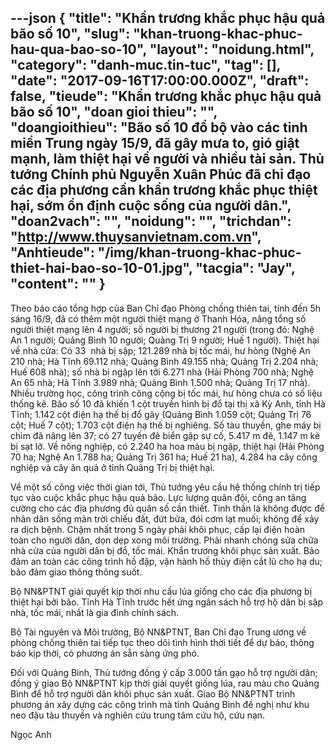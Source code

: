 ---json
{
    "title": "Khẩn trương khắc phục hậu quả bão số 10",
    "slug": "khan-truong-khac-phuc-hau-qua-bao-so-10",
    "layout": "noidung.html",
    "category": "danh-muc.tin-tuc",
    "tag": [],
    "date": "2017-09-16T17:00:00.000Z",
    "draft": false,
    "tieude": "Khẩn trương khắc phục hậu quả bão số 10",
    "doan gioi thieu": "",
    "doangioithieu": "Bão số 10 đổ bộ vào các tỉnh miền Trung ngày 15/9, đã gây mưa to, gió giật mạnh, làm thiệt hại về người và nhiều tài sản. Thủ tướng Chính phủ Nguyễn Xuân Phúc đã chỉ đạo các địa phương cần khẩn trương khắc phục thiệt hại, sớm ổn định cuộc sống của người dân.",
    "doan2vach": "",
    "noidung": "",
    "trichdan": "http://www.thuysanvietnam.com.vn",
    "Anhtieude": "/img/khan-truong-khac-phuc-thiet-hai-bao-so-10-01.jpg",
    "tacgia": "Jay",
    "__content__": ""
}
---
<p><span style="font-size:14px">Theo b&aacute;o c&aacute;o tổng hợp của Ban Chỉ đạo Ph&ograve;ng chống thi&ecirc;n tai, t&iacute;nh đến 5h s&aacute;ng&nbsp;16/9, đ&atilde; c&oacute; th&ecirc;m một người thiệt mạng ở Thanh H&oacute;a, n&acirc;ng tổng số người thiệt mạng l&ecirc;n 4 người; số người bị thương 21 người (trong đ&oacute;: Nghệ An 1 người; Quảng B&igrave;nh&nbsp;10 người; Quảng Trị 9 người; Huế 1 người). Thiệt hại về nh&agrave; cửa: C&oacute; 33 &nbsp;nh&agrave; bị sập; 121.289 nh&agrave; bị tốc m&aacute;i, hư hỏng&nbsp;(Nghệ An 210 nh&agrave;; H&agrave; Tĩnh 69.112 nh&agrave;; Quảng B&igrave;nh 49.155 nh&agrave;; Quảng Trị 2.204 nh&agrave;; Huế 608 nh&agrave;); số nh&agrave; bị ngập l&ecirc;n tới 6.271 nh&agrave; (Hải Ph&ograve;ng 700 nh&agrave;; Nghệ An 65 nh&agrave;; H&agrave; Tĩnh 3.989 nh&agrave;; Quảng B&igrave;nh 1.500 nh&agrave;; Quảng Trị 17 nh&agrave;). Nhiều trường học, c&ocirc;ng tr&igrave;nh c&ocirc;ng cộng bị tốc m&aacute;i, hư hỏng chưa c&oacute; số liệu thống k&ecirc;. B&atilde;o số 10 đ&atilde; khiến 1 cột truyền h&igrave;nh bị đổ tại thị x&atilde; Kỳ Anh, tỉnh H&agrave; Tĩnh; 1.142 cột điện hạ thế bị đổ g&atilde;y (Quảng B&igrave;nh 1.059 cột; Quảng Trị 76 cột; Huế 7 cột); 1.703 cột điện hạ thế bị nghi&ecirc;ng. Số t&agrave;u thuyền, ghe m&aacute;y&nbsp;bị ch&igrave;m đ&atilde; n&acirc;ng l&ecirc;n 37; c&oacute; 27 tuyến đ&ecirc; biển gặp sự cố,&nbsp;5.417 m đ&ecirc;,&nbsp;1.147 m k&egrave; bị sạt lở. Về n&ocirc;ng nghiệp, c&oacute;&nbsp;2.240 ha hoa m&agrave;u bị ngập, thiệt hại&nbsp;(Hải Ph&ograve;ng 70 ha; Nghệ An 1.788 ha; Quảng Trị 361 ha; Huế 21 ha),&nbsp;4.284 ha c&acirc;y c&ocirc;ng nghiệp v&agrave; c&acirc;y ăn quả ở tỉnh Quảng Trị&nbsp;bị thiệt hại.</span></p>

<p><span style="font-size:14px">Về một số c&ocirc;ng việc thời gian tới, Thủ tướng y&ecirc;u cầu hệ thống ch&iacute;nh trị tiếp tục v&agrave;o cuộc khắc phục hậu quả b&atilde;o. Lực lượng qu&acirc;n đội, c&ocirc;ng an tăng cường cho c&aacute;c địa phương đủ qu&acirc;n số cần thiết. Tinh thần l&agrave; kh&ocirc;ng được để nh&acirc;n d&acirc;n sống m&agrave;n trời chiếu đất, đứt bữa, đ&oacute;i cơm lạt muối; kh&ocirc;ng để xảy ra dịch bệnh. Chậm nhất trong 5 ng&agrave;y phải kh&ocirc;i phục, cấp lại điện ho&agrave;n to&agrave;n cho người d&acirc;n, dọn dẹp xong m&ocirc;i trường. Phải nhanh ch&oacute;ng sửa chữa nh&agrave; cửa của người d&acirc;n bị đổ, tốc m&aacute;i. Khẩn trương kh&ocirc;i phục sản xuất. Bảo đảm an to&agrave;n c&aacute;c c&ocirc;ng tr&igrave;nh hồ đập, vận h&agrave;nh hồ thủy điện cắt lũ cho hạ du; bảo đảm giao th&ocirc;ng th&ocirc;ng suốt.</span></p>

<p><span style="font-size:14px">Bộ NN&amp;PTNT giải quyết kịp thời nhu cầu l&uacute;a giống cho c&aacute;c địa phương bị thiệt hại bởi b&atilde;o. Tỉnh H&agrave; Tĩnh trước hết ứng ng&acirc;n s&aacute;ch hỗ trợ hộ d&acirc;n bị sập nh&agrave;, tốc m&aacute;i, nhất l&agrave; gia đ&igrave;nh ch&iacute;nh s&aacute;ch.</span></p>

<p><span style="font-size:14px">Bộ T&agrave;i nguy&ecirc;n v&agrave; M&ocirc;i trường, Bộ NN&amp;PTNT, Ban Chỉ đạo Trung ương về ph&ograve;ng chống thi&ecirc;n tai tiếp tục theo d&otilde;i t&igrave;nh h&igrave;nh thời tiết để dự b&aacute;o, th&ocirc;ng b&aacute;o kịp thời, c&oacute; phương &aacute;n sẵn s&agrave;ng ứng ph&oacute;.</span></p>

<p><span style="font-size:14px">Đối với Quảng B&igrave;nh, Thủ tướng đồng &yacute; cấp 3.000 tấn gạo hỗ trợ người d&acirc;n; đồng &yacute; giao Bộ NN&amp;PTNT kịp thời giải quyết giống l&uacute;a, rau m&agrave;u cho Quảng B&igrave;nh để hỗ trợ người d&acirc;n kh&ocirc;i phục sản xuất. Giao Bộ NN&amp;PTNT tr&igrave;nh phương &aacute;n x&acirc;y dựng c&aacute;c c&ocirc;ng tr&igrave;nh m&agrave; tỉnh Quảng B&igrave;nh đề nghị như khu neo đậu t&agrave;u thuyền v&agrave; nghi&ecirc;n cứu trung t&acirc;m cứu hộ, cứu nạn.</span></p>

<p><span style="font-size:14px">Ngọc Anh</span></p>

